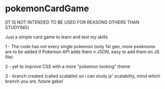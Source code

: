 # pokemonCardGame

[IT IS NOT INTENDED TO BE USED FOR REASONS OTHERS THAN STUDYING]

Just a simple card game to learn and test my skills

1 - The code has not every single pokemon (only 1st gen, more poekmons are to be added if Pokemon API adds them n JSON, easy to add them on JS file)

2 - yet to improve CSS with a more "pokemon looking" theme

3 - branch created (called scalable) so i can study js' scalability, mind which branch you are, future gabe!